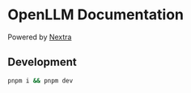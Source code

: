 # OpenLLM Documentation

Powered by [Nextra](https://nextra.site)

## Development

```bash
pnpm i && pnpm dev
```
